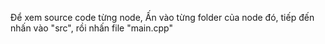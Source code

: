 Để xem source code từng node, Ấn vào từng folder của node đó, tiếp đến nhấn vào "src", rồi nhấn file "main.cpp"
